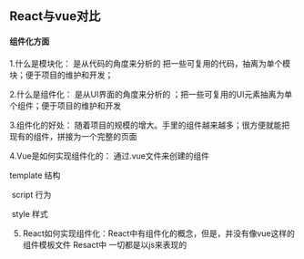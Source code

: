 ## React与vue对比

#### 组件化方面

1.什么是模块化： 是从代码的角度来分析的 把一些可复用的代码，抽离为单个模块；便于项目的维护和开发；

2.什么是组件化： 是从UI界面的角度来分析的 ；把一些可复用的UI元素抽离为单个组件；便于项目的维护和开发

3.组件化的好处： 随着项目的规模的增大。手里的组件越来越多；很方便就能把现有的组件，拼接为一个完整的页面

4.Vue是如何实现组件化的： 通过.vue文件来创建的组件

   template  结构

​	script     行为

​	style     样式

5. React如何实现组件化：React中有组件化的概念，但是，并没有像vue这样的组件模板文件 Resact中 一切都是以js来表现的
